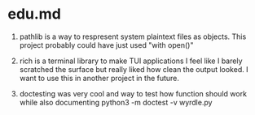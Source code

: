 # edu.md

1. pathlib is a way to respresent system plaintext files as objects. 
    This project probably could have just used "with open()"

2. rich is a terminal library to make TUI applications
    I feel like I barely scratched the surface but really liked how clean the output looked. 
    I want to use this in another project in the future.

3. doctesting was very cool and way to test how function should work while also documenting
    python3 -m doctest -v wyrdle.py
